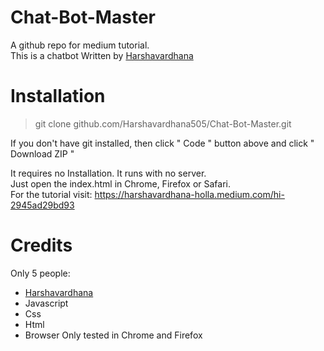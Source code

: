 # Chat-Bot-Master
A github repo for medium tutorial. <br>
This is a chatbot Written by <a href="mailto:harshavardhana.holla@gmail.com">Harshavardhana</a>
# Installation
> git clone github.com/Harshavardhana505/Chat-Bot-Master.git

If you don't have git installed, then click " Code " button above and click " Download ZIP " <br>

It requires no Installation. It runs with no server.<br>
Just open the index.html in Chrome, Firefox or Safari. <br>
For the tutorial visit: https://harshavardhana-holla.medium.com/hi-2945ad29bd93

# Credits
Only 5 people: <ul>
  <li><a href="mailto:harshavardhana.holla@gmail.com">Harshavardhana </a></li>
  <li>Javascript</li>
  <li>Css</li> 
  <li>Html</li>
  <li>Browser Only tested in Chrome and Firefox</li>
</ul>
